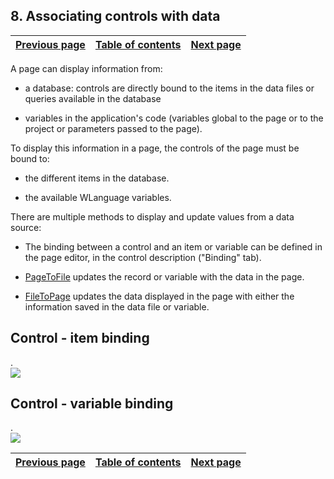 
## 8. Associating controls with data
			

| [Previous page](../Concepts_WB/1410087430.md) | [Table of contents](../Concepts_WB/1410087102.md) | [Next page](../Concepts_WB/1410087434.md) |
| --- | --- | --- |



<a name="NOTE1"></a>
<a name="NOTE1_1"></a>
A page can display information from:

- a database: controls are directly bound to the items in the data files or queries available in the database

- variables in the application's code (variables global to the page or to the project or parameters passed to the page).




To display this information in a page, the controls of the page must be bound to:

- the different items in the database.

- the available WLanguage variables.




There are multiple methods to display and update values from a data source:

- The binding between a control and an item or variable can be defined in the page editor, in the control description ("Binding" tab).

- [PageToFile](../WDLang4/3044022.md) updates the record or variable with the data in the page.

- [FileToPage](../WDLang4/3044148.md) updates the data displayed in the page with either the information saved in the data file or variable.




<a name="NOTE2"></a>
<a name="NOTE2_1"></a>


## Control - item binding
<a name="control_item_binding_ELTTEXTE000143"></a>
.<br>![](https://doc.pcsoft.fr/en-US/images/image.awp?langid=3&name=P5-Associer%20les%20champs%20et%20les%20donn%E9es-Liaison%20champ%20rubrique.gif)


<a name="NOTE3"></a>
<a name="NOTE3_1"></a>


## Control - variable binding
<a name="control_variable_binding_ELTTEXTE000167"></a>
.<br>![](https://doc.pcsoft.fr/en-US/images/image.awp?langid=3&name=P5-Associer%20les%20champs%20et%20les%20donn%E9es-Liaison%20champ%20variable.gif)


| [Previous page](../Concepts_WB/1410087430.md) | [Table of contents](../Concepts_WB/1410087102.md) | [Next page](../Concepts_WB/1410087434.md) |
| --- | --- | --- |




